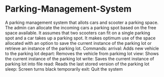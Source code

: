 # Parking-Management-System
A parking management system that allots cars and scooter a parking space. The admin can allocate the incoming cars a parking spot based on the free space available. It assumes that two scooters can fit on a single parking spot and a car takes up a parking spot. It makes optimum use of the space allocated with an option to save the current instance of the parking lot or retrieve an instance of the parking lot. 
Commands:
arrival: Adds new vehicle to the parking lot
depart: Removes the vehicle from parkimg lot
view: Shows the current instance of the parking lot
write: Saves the current instance of parking lot into file 
read: Reads the last stored version of the parking lot
sleep: Screen turns black temporarily
exit: Quit the system
